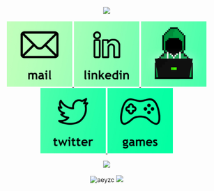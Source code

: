 <p align="center">
      <img width=800" src="https://capsule-render.vercel.app/api?type=waving&height=100&text=Contact&fontColor=000000&&color=0:C1FFBB,100:00FFA2&fontSize=60&fontAlign=75&fontAlignY=35"/>
</p>

<p align="center">
   <a href="mailto:aeyazc@gmail.com">
         <img alt="Mail" src="Images/mail.jpg"
         width=150" height="150">
      </a>
      <a href="https://www.linkedin.com/in/aeyzc/">
         <img alt="Linkedin" src="Images/linkedin.jpg"
         width=150" height="150">
      </a>
      <a href="http://aeyzc.com">
         <img alt="Aeyzc" src="Images/logo.jpg"
         width=150" height="150">
      </a>
      <a href="https://twitter.com/aeyzc">
         <img alt="Twitter" src="Images/twitter.jpg"
         width=150" height="150">
      </a>
      <a href="https://aeyzc.itch.io/">
         <img alt="Games" src="Images/games.jpg"
         width=150" height="150">
      </a>
</p>

<p align="center">
      <img width=800" src="https://capsule-render.vercel.app/api?type=waving&height=100&text=Stats&fontColor=000000&&color=0:C1FFBB,100:00FFA2&fontSize=60&fontAlign=75&fontAlignY=35"/>
</p>

<div align="center">
<img width="405em" src="https://github-readme-streak-stats.herokuapp.com/?user=aeyzc&background=c1ffbb&ring=000000&fire=000000&stroke=000000&date_format=j/n/Y&currStreakLabel=000000" alt="aeyzc" />
<img height="160em" src="https://github-readme-stats.vercel.app/api?username=aeyzc&show_icons=true&hide_border=true&title_color=000000&text_color=000000&icon_color=000000&bg_color=DEG,c1ffbb,00ffa2&include_all_commits=true&count_private=true&hide=issues,prs"/>
</div>
